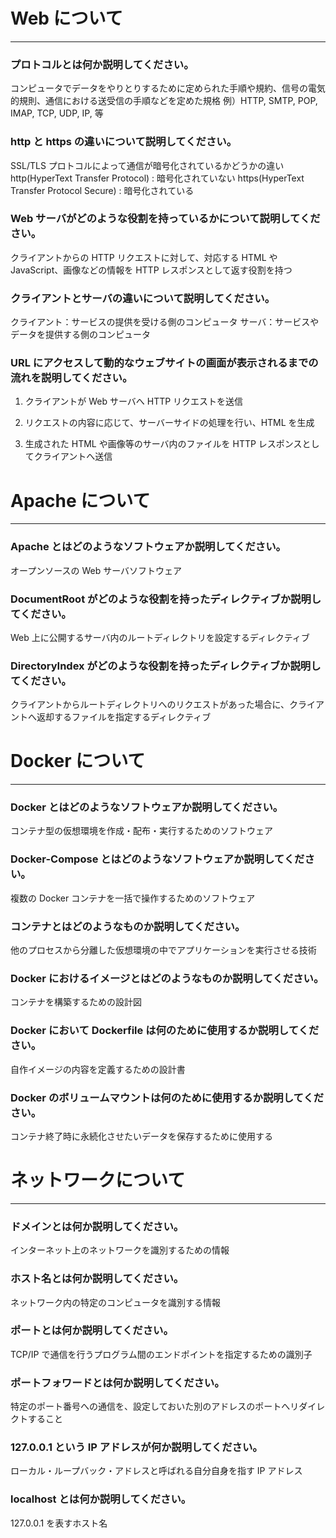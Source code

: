 # Web について

---

### プロトコルとは何か説明してください。

コンピュータでデータをやりとりするために定められた手順や規約、信号の電気的規則、通信における送受信の手順などを定めた規格
例）HTTP, SMTP, POP, IMAP, TCP, UDP, IP, 等

### http と https の違いについて説明してください。

SSL/TLS プロトコルによって通信が暗号化されているかどうかの違い
http(HyperText Transfer Protocol) : 暗号化されていない
https(HyperText Transfer Protocol Secure) : 暗号化されている

### Web サーバがどのような役割を持っているかについて説明してください。

クライアントからの HTTP リクエストに対して、対応する HTML や JavaScript、画像などの情報を HTTP レスポンスとして返す役割を持つ

### クライアントとサーバの違いについて説明してください。

クライアント：サービスの提供を受ける側のコンピュータ
サーバ：サービスやデータを提供する側のコンピュータ

### URL にアクセスして動的なウェブサイトの画面が表示されるまでの流れを説明してください。

1. クライアントが Web サーバへ HTTP リクエストを送信

1. リクエストの内容に応じて、サーバーサイドの処理を行い、HTML を生成
1. 生成された HTML や画像等のサーバ内のファイルを HTTP レスポンスとしてクライアントへ送信

# Apache について

---

### Apache とはどのようなソフトウェアか説明してください。

オープンソースの Web サーバソフトウェア

### DocumentRoot がどのような役割を持ったディレクティブか説明してください。

Web 上に公開するサーバ内のルートディレクトリを設定するディレクティブ

### DirectoryIndex がどのような役割を持ったディレクティブか説明してください。

クライアントからルートディレクトリへのリクエストがあった場合に、クライアントへ返却するファイルを指定するディレクティブ

# Docker について

---

### Docker とはどのようなソフトウェアか説明してください。

コンテナ型の仮想環境を作成・配布・実行するためのソフトウェア

### Docker-Compose とはどのようなソフトウェアか説明してください。

複数の Docker コンテナを一括で操作するためのソフトウェア

### コンテナとはどのようなものか説明してください。

他のプロセスから分離した仮想環境の中でアプリケーションを実行させる技術

### Docker におけるイメージとはどのようなものか説明してください。

コンテナを構築するための設計図

### Docker において Dockerfile は何のために使用するか説明してください。

自作イメージの内容を定義するための設計書

### Docker のボリュームマウントは何のために使用するか説明してください。

コンテナ終了時に永続化させたいデータを保存するために使用する

# ネットワークについて

---

### ドメインとは何か説明してください。

インターネット上のネットワークを識別するための情報

### ホスト名とは何か説明してください。

ネットワーク内の特定のコンピュータを識別する情報

### ポートとは何か説明してください。

TCP/IP で通信を行うプログラム間のエンドポイントを指定するための識別子

### ポートフォワードとは何か説明してください。

特定のポート番号への通信を、設定しておいた別のアドレスのポートへリダイレクトすること

### 127.0.0.1 という IP アドレスが何か説明してください。

ローカル・ループバック・アドレスと呼ばれる自分自身を指す IP アドレス

### localhost とは何か説明してください。

127.0.0.1 を表すホスト名
